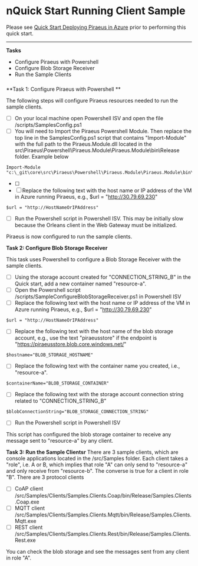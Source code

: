 nQuick Start Running Client Sample
===========

Please see [Quick Start Deploying Piraeus in Azure](quickstartazure.md) prior to performing this quick start.

---------------
**Tasks**
- Configure Piraeus with Powershell
-   Configure Blob Storage Receiver
-  Run the Sample Clients

###
**Task 1: Configure Piraeus with Powershell **

The following steps will configure Piraeus resources needed to run the sample clients.

- [ ] On your local machine open Powershell ISV and open the file /scripts/SamplesConfig.ps1
- [ ] You will need to Import the Piraeus Powershell Module. Then replace the top line in the SamplesConfig.ps1 script that contains "Import-Module" with the full path to the Piraeus.Module.dll located in the  src\Piraeus\Powershell\Piraeus.Module\Piraeus.Module\bin\Release folder. Example below
```<language>
Import-Module "c:\_git\core\src\Piraeus\Powershell\Piraeus.Module\Piraeus.Module\bin\Release\Piraeus.Module.dll"
```
- [ ] 
- [ ] Replace the following text with the host name or IP address of the VM in Azure running Piraeus, e.g., $url = "http://30.79.69.230"
```<language>
$url = "http://HostNameOrIPAddress" 
```
- [ ] Run the Powershell script in Powershell ISV.  This may be initially slow because the Orleans client in the Web Gateway must be initialized.

Piraeus is now configured to run the sample clients.

**Task 2: Configure Blob Storage Receiver**

This task uses Powershell to configure a Blob Storage Receiver with the sample clients.  

- [ ] Using the storage account created for "CONNECTION_STRING_B" in the Quick start, add a new container named "resource-a".
- [ ] Open the Powershell script /scripts/SampleConfigureBlobStorageReceiver.ps1 in Powershell ISV
- [ ] Replace the following text with the host name or IP address of the VM in Azure running Piraeus, e.g., $url = "http://30.79.69.230"
```<language>
$url = "http://HostNameOrIPAddress" 
```
- [ ] Replace the following text with the host name of the blob storage account, e.g., use the text "piraeusstore" if the endpoint is "https://piraeusstore.blob.core.windows.net/"
```<language>
$hostname="BLOB_STORAGE_HOSTNAME"
```
- [ ] Replace the following text with the container name you created, i.e., "resource-a".
```<language>
$containerName="BLOB_STORAGE_CONTAINER"
```
- [ ] Replace the following text with the storage account connection string related to "CONNECTION_STRING_B"
```<language>
$blobConnectionString="BLOB_STORAGE_CONNECTION_STRING"
```
- [ ] Run the Powershell script in Powershell ISV

This script has configured the blob storage container to receive any message sent to "resource-a" by any client.

**Task 3: Run the Sample Clientsr**
There are 3 sample clients, which are console applications located in the /src/Samples folder.  Each client takes a "role", i.e. A or B,
which implies that role "A" can only send to "resource-a" and only receive from "resource-b".  The converse is true for a client in role "B".
There are 3 protocol clients 
- [ ] CoAP client /src/Samples/Clients/Samples.Clients.Coap/bin/Release/Samples.Clients.Coap.exe
- [ ] MQTT client /src/Samples/Clients/Samples.Clients.Mqtt/bin/Release/Samples.Clients.Mqtt.exe
- [ ] REST client /src/Samples/Clients/Samples.Clients.Rest/bin/Release/Samples.Clients.Rest.exe

You can check the blob storage and see the messages sent from any client in role "A".
